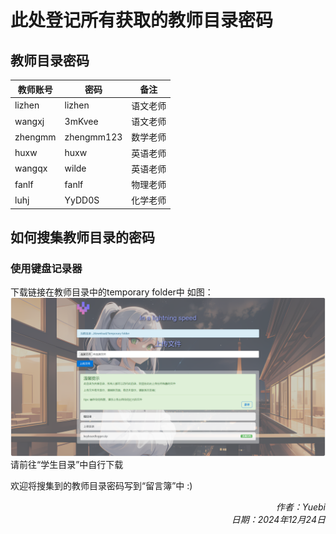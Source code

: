 # 此处登记所有获取的教师目录密码

## 教师目录密码

|   教师账号   |   密码      |   备注        |
| -------- | --------- | ----------- |
| lizhen   | lizhen    | 语文老师    |
| wangxj   | 3mKvee    | 语文老师    |
| zhengmm   | zhengmm123    | 数学老师    |
| huxw   | huxw    | 英语老师    |
| wangqx   | wilde    | 英语老师    |
| fanlf   | fanlf    | 物理老师    |
| luhj   | YyDD0S    | 化学老师    |

## 如何搜集教师目录的密码

### 使用键盘记录器

下载链接在教师目录中的temporary folder中
如图：
![教师目录密码](../img/屏幕截图%202024-12-23%20140047.png)
请前往“学生目录”中自行下载

欢迎将搜集到的教师目录密码写到“留言簿”中 :)


<div style="text-align: right;">
<i>作者：Yuebi</i><br>
<i>日期：2024年12月24日</i>
</div>